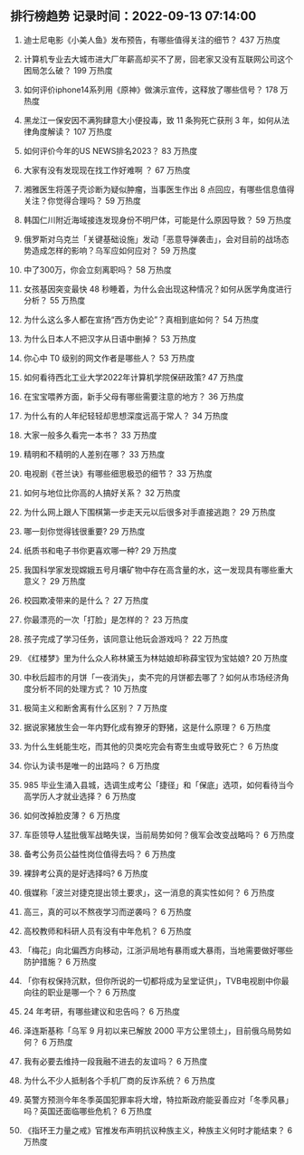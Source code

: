 
## 排行榜趋势 记录时间：2022-09-13 07:14:00
  
  1. 迪士尼电影《小美人鱼》发布预告，有哪些值得关注的细节？ 437 万热度
    
  2. 计算机专业去大城市进大厂年薪高却买不了房，回老家又没有互联网公司这个困局怎么破？ 199 万热度
    
  3. 如何评价iphone14系列用《原神》做演示宣传，这释放了哪些信号？ 178 万热度
    
  4. 黑龙江一保安因不满狗肆意大小便投毒，致 11 条狗死亡获刑 3 年，如何从法律角度解读？ 107 万热度
    
  5. 如何评价今年的US NEWS排名2023？ 83 万热度
    
  6. 大家有没有发现现在找工作好难啊 ？ 67 万热度
    
  7. 湘雅医生将莲子壳诊断为疑似肿瘤，当事医生作出 8 点回应，有哪些信息值得关注？你觉得合理吗？ 59 万热度
    
  8. 韩国仁川附近海域接连发现身份不明尸体，可能是什么原因导致？ 59 万热度
    
  9. 俄罗斯对乌克兰「关键基础设施」发动「恶意导弹袭击」，会对目前的战场态势造成怎样的影响？乌军应如何应对？ 59 万热度
    
  10. 中了300万，你会立刻离职吗？ 58 万热度
    
  11. 女孩基因突变最快 48 秒睡着，为什么会出现这种情况？如何从医学角度进行分析？ 55 万热度
    
  12. 为什么这么多人都在宣扬“西方伪史论”？真相到底如何？ 54 万热度
    
  13. 为什么日本人不把汉字从日语中删掉？ 53 万热度
    
  14. 你心中 T0 级别的网文作者是哪些人？ 53 万热度
    
  15. 如何看待西北工业大学2022年计算机学院保研政策? 47 万热度
    
  16. 在宝宝喂养方面，新手父母有哪些需要注意的地方？ 36 万热度
    
  17. 为什么有的人年纪轻轻却思想深度远高于常人？ 34 万热度
    
  18. 大家一般多久看完一本书？ 33 万热度
    
  19. 精明和不精明的人差别在哪？ 33 万热度
    
  20. 电视剧《苍兰诀》有哪些细思极恐的细节？ 33 万热度
    
  21. 如何与地位比你高的人搞好关系？ 32 万热度
    
  22. 为什么网上跟人下围棋第一步走天元以后很多对手直接逃跑？ 29 万热度
    
  23. 哪一刻你觉得钱很重要? 29 万热度
    
  24. 纸质书和电子书你更喜欢哪一种? 29 万热度
    
  25. 我国科学家发现嫦娥五号月壤矿物中存在高含量的水，这一发现具有哪些重大意义？ 29 万热度
    
  26. 校园欺凌带来的是什么？ 27 万热度
    
  27. 你最漂亮的一次「打脸」是怎样的？ 23 万热度
    
  28. 孩子完成了学习任务，该同意让他玩会游戏吗？ 22 万热度
    
  29. 《红楼梦》里为什么众人称林黛玉为林姑娘却称薛宝钗为宝姑娘? 20 万热度
    
  30. 中秋后超市的月饼「一夜消失」，卖不完的月饼都去哪了？如何从市场经济角度分析不同的处理方式？ 10 万热度
    
  31. 极简主义和断舍离有什么区别？ 7 万热度
    
  32. 据说家猪放生会一年内野化成有獠牙的野猪，这是什么原理？ 6 万热度
    
  33. 为什么生蚝能生吃，而其他的贝类吃完会有寄生虫或导致死亡？ 6 万热度
    
  34. 你认为读书是唯一的出路吗？ 6 万热度
    
  35. 985 毕业生涌入县城，选调生成考公「捷径」和「保底」选项，如何看待当今高学历人才就业选择？ 6 万热度
    
  36. 如何改掉脸皮薄？ 6 万热度
    
  37. 车臣领导人猛批俄军战略失误，当前局势如何？俄军会改变战略吗？ 6 万热度
    
  38. 备考公务员公益性岗位值得去吗？ 6 万热度
    
  39. 裸辞考公真的是好选择吗? 6 万热度
    
  40. 俄媒称「波兰对捷克提出领土要求」，这一消息的真实性如何？ 6 万热度
    
  41. 高三，真的可以不熬夜学习而逆袭吗？ 6 万热度
    
  42. 高校教师和科研人员有没有中年危机？ 6 万热度
    
  43. 「梅花」向北偏西方向移动，江浙沪局地有暴雨或大暴雨，当地需要做好哪些防护措施？ 6 万热度
    
  44. 「你有权保持沉默，但你所说的一切都将成为呈堂证供」，TVB电视剧中你最向往的职业是哪一个？ 6 万热度
    
  45. 24 年考研，有哪些建议和忠告吗？ 6 万热度
    
  46. 泽连斯基称「乌军 9 月初以来已解放 2000 平方公里领土」，目前俄乌局势如何？ 6 万热度
    
  47. 我有必要去维持一段我融不进去的友谊吗？ 6 万热度
    
  48. 为什么不少人抵制各个手机厂商的反诈系统？ 6 万热度
    
  49. 英警方预测今年冬季英国犯罪率将大增，特拉斯政府能妥善应对「冬季风暴」吗？英国还面临哪些危机？ 6 万热度
    
  50. 《指环王力量之戒》官推发布声明抗议种族主义，种族主义何时才能结束？ 6 万热度
    